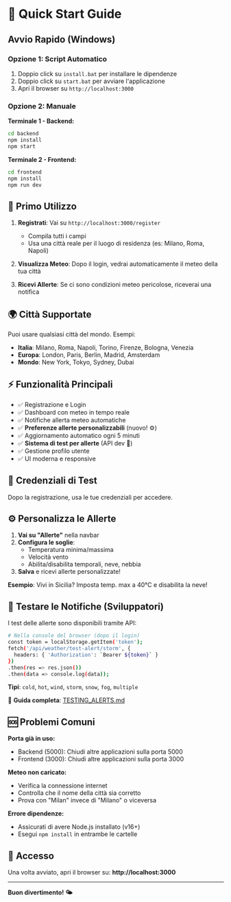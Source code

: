 # 🚀 Quick Start Guide

## Avvio Rapido (Windows)

### Opzione 1: Script Automatico
1. Doppio click su `install.bat` per installare le dipendenze
2. Doppio click su `start.bat` per avviare l'applicazione
3. Apri il browser su `http://localhost:3000`

### Opzione 2: Manuale

**Terminale 1 - Backend:**
```bash
cd backend
npm install
npm start
```

**Terminale 2 - Frontend:**
```bash
cd frontend
npm install
npm run dev
```

## 📝 Primo Utilizzo

1. **Registrati**: Vai su `http://localhost:3000/register`
   - Compila tutti i campi
   - Usa una città reale per il luogo di residenza (es: Milano, Roma, Napoli)
   
2. **Visualizza Meteo**: Dopo il login, vedrai automaticamente il meteo della tua città

3. **Ricevi Allerte**: Se ci sono condizioni meteo pericolose, riceverai una notifica

## 🌍 Città Supportate

Puoi usare qualsiasi città del mondo. Esempi:
- **Italia**: Milano, Roma, Napoli, Torino, Firenze, Bologna, Venezia
- **Europa**: London, Paris, Berlin, Madrid, Amsterdam
- **Mondo**: New York, Tokyo, Sydney, Dubai

## ⚡ Funzionalità Principali

- ✅ Registrazione e Login
- ✅ Dashboard con meteo in tempo reale
- ✅ Notifiche allerta meteo automatiche
- ✅ **Preferenze allerte personalizzabili** (nuovo! ⚙️)
- ✅ Aggiornamento automatico ogni 5 minuti
- ✅ **Sistema di test per allerte** (API dev 🧪)
- ✅ Gestione profilo utente
- ✅ UI moderna e responsive

## 🔑 Credenziali di Test

Dopo la registrazione, usa le tue credenziali per accedere.

## ⚙️ Personalizza le Allerte

1. **Vai su "Allerte"** nella navbar
2. **Configura le soglie**:
   - Temperatura minima/massima
   - Velocità vento
   - Abilita/disabilita temporali, neve, nebbia
3. **Salva** e ricevi allerte personalizzate!

**Esempio**: Vivi in Sicilia? Imposta temp. max a 40°C e disabilita la neve!

## 🧪 Testare le Notifiche (Sviluppatori)

I test delle allerte sono disponibili tramite API:

```bash
# Nella console del browser (dopo il login)
const token = localStorage.getItem('token');
fetch('/api/weather/test-alert/storm', {
  headers: { 'Authorization': `Bearer ${token}` }
})
.then(res => res.json())
.then(data => console.log(data));
```

**Tipi**: `cold`, `hot`, `wind`, `storm`, `snow`, `fog`, `multiple`

📖 **Guida completa**: [TESTING_ALERTS.md](TESTING_ALERTS.md)

## 🆘 Problemi Comuni

**Porta già in uso:**
- Backend (5000): Chiudi altre applicazioni sulla porta 5000
- Frontend (3000): Chiudi altre applicazioni sulla porta 3000

**Meteo non caricato:**
- Verifica la connessione internet
- Controlla che il nome della città sia corretto
- Prova con "Milan" invece di "Milano" o viceversa

**Errore dipendenze:**
- Assicurati di avere Node.js installato (v16+)
- Esegui `npm install` in entrambe le cartelle

## 📱 Accesso

Una volta avviato, apri il browser su:
**http://localhost:3000**

---

**Buon divertimento! 🌤️**
